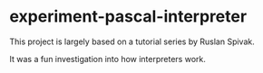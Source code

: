 # experiment-pascal-interpreter

This project is largely based on a tutorial series by Ruslan Spivak.

It was a fun investigation into how interpreters work. 
